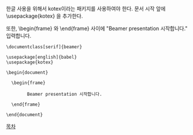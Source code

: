 한글 사용을 위해서 kotex이라는 패키지를 사용하여야 한다.
문서 시작 앞에 \usepackage{kotex} 을 추가한다.

또한, \begin{frame} 와 \end{frame} 사이에 "Beamer presentation 시작합니다." 입력합니다.

```
\documentclass[serif]{beamer} 

\usepackage[english]{babel}
\usepackage{kotex}

\begin{document}

  \begin{frame}

    	Beamer presentation 시작합니다.

  \end{frame}
  
\end{document}
```

[목차](./README.md)

